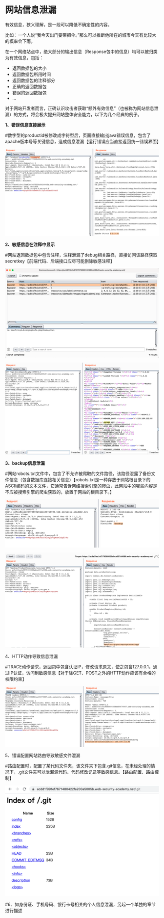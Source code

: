# 网站信息泄漏

有效信息，狭义理解，是一段可以降低不确定性的内容。

比如：一个人说“我今天出门要带把伞。”那么可以推断他所在的城市今天有比较大的概率会下雨。

在一个网络站点中，绝大部分的输出信息（Response包中的信息）均可以被归类为有效信息，包括：

- 返回数据包的大小
- 返回数据包所用时间
- 返回数据包的注释部分
- 正确的返回数据包
- 错误的返回数据包
- ...

对于网站开发者而言，正确认识攻击者获取“额外有效信息”（也被称为网站信息泄漏）的方式，将会极大提升网站整体安全能力，以下为几个经典的例子。

**1、错误信息直接展示**

#数字型的productid被修改成字符型后，页面直接输出java错误信息，包含了apache版本号等关键信息，造成信息泄漏【运行错误应当直接返回统一错误界面】

![%E7%BD%91%E7%AB%99%E4%BF%A1%E6%81%AF%E6%B3%84%E6%BC%8F%20d72199d7d5334255916ff3c412c00d3e/Untitled.png](%E7%BD%91%E7%AB%99%E4%BF%A1%E6%81%AF%E6%B3%84%E6%BC%8F%20d72199d7d5334255916ff3c412c00d3e/Untitled.png)

**2、敏感信息在注释中显示**

#网站返回数据包中包含注释，注释泄漏了debug相关路径，直接访问该路径获取secretkey【前端代码、后端接口应尽可能删除敏感注释】

![%E7%BD%91%E7%AB%99%E4%BF%A1%E6%81%AF%E6%B3%84%E6%BC%8F%20d72199d7d5334255916ff3c412c00d3e/Untitled%201.png](%E7%BD%91%E7%AB%99%E4%BF%A1%E6%81%AF%E6%B3%84%E6%BC%8F%20d72199d7d5334255916ff3c412c00d3e/Untitled%201.png)

![%E7%BD%91%E7%AB%99%E4%BF%A1%E6%81%AF%E6%B3%84%E6%BC%8F%20d72199d7d5334255916ff3c412c00d3e/Untitled%202.png](%E7%BD%91%E7%AB%99%E4%BF%A1%E6%81%AF%E6%B3%84%E6%BC%8F%20d72199d7d5334255916ff3c412c00d3e/Untitled%202.png)

**3、backup信息泄漏**

#网站robots.txt文件中，包含了不允许被爬取的文件路径，该路径泄露了备份文件信息（包含数据库连接相关信息）【robots.txt是一种存放于网站根目录下的ASCII编码的文本文件，它通常告诉网络搜索引擎的爬虫，此网站中的哪些内容是不应被搜索引擎的爬虫获取的，放置于网站的根目录下。】

![%E7%BD%91%E7%AB%99%E4%BF%A1%E6%81%AF%E6%B3%84%E6%BC%8F%20d72199d7d5334255916ff3c412c00d3e/Untitled%203.png](%E7%BD%91%E7%AB%99%E4%BF%A1%E6%81%AF%E6%B3%84%E6%BC%8F%20d72199d7d5334255916ff3c412c00d3e/Untitled%203.png)

![%E7%BD%91%E7%AB%99%E4%BF%A1%E6%81%AF%E6%B3%84%E6%BC%8F%20d72199d7d5334255916ff3c412c00d3e/Untitled%204.png](%E7%BD%91%E7%AB%99%E4%BF%A1%E6%81%AF%E6%B3%84%E6%BC%8F%20d72199d7d5334255916ff3c412c00d3e/Untitled%204.png)

4、HTTP动作导致信息泄漏

#TRACE动作请求，返回包中包含认证IP，修改请求原文，使之包含127.0.0.1，通过IP认证，访问到敏感信息【对于除GET、POST之外的HTTP动作应该有合格的权限约束】

![%E7%BD%91%E7%AB%99%E4%BF%A1%E6%81%AF%E6%B3%84%E6%BC%8F%20d72199d7d5334255916ff3c412c00d3e/Untitled%205.png](%E7%BD%91%E7%AB%99%E4%BF%A1%E6%81%AF%E6%B3%84%E6%BC%8F%20d72199d7d5334255916ff3c412c00d3e/Untitled%205.png)

5、错误配置网站路由导致敏感文件泄漏

#路由配置时，配置了某代码文件夹，该文件夹下包含.git信息，在未经处理的情况下，.git文件夹可以泄漏源代码、代码修改记录等敏感信息。【路由配置、路由控制】

![%E7%BD%91%E7%AB%99%E4%BF%A1%E6%81%AF%E6%B3%84%E6%BC%8F%20d72199d7d5334255916ff3c412c00d3e/Untitled%206.png](%E7%BD%91%E7%AB%99%E4%BF%A1%E6%81%AF%E6%B3%84%E6%BC%8F%20d72199d7d5334255916ff3c412c00d3e/Untitled%206.png)

#6、如身份证、手机号码、银行卡号相关的个人信息泄漏，另起一个单独的章节进行描述